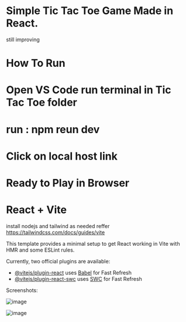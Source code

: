 # Simple Tic Tac Toe Game Made in React.
still improving

# How To Run

# Open VS Code run terminal in Tic Tac Toe folder

# run : npm reun dev

# Click on local host link

# Ready to Play in Browser


# React + Vite
 install nodejs and tailwind as needed reffer https://tailwindcss.com/docs/guides/vite

This template provides a minimal setup to get React working in Vite with HMR and some ESLint rules.

Currently, two official plugins are available:

- [@vitejs/plugin-react](https://github.com/vitejs/vite-plugin-react/blob/main/packages/plugin-react/README.md) uses [Babel](https://babeljs.io/) for Fast Refresh
- [@vitejs/plugin-react-swc](https://github.com/vitejs/vite-plugin-react-swc) uses [SWC](https://swc.rs/) for Fast Refresh


Screenshots:

![image](https://github.com/user-attachments/assets/49d78bcc-bd5d-421c-9038-8f5ce44e573c)


![image](https://github.com/user-attachments/assets/5f44f75f-bcdd-4f70-ad99-fc2478b7c211)
